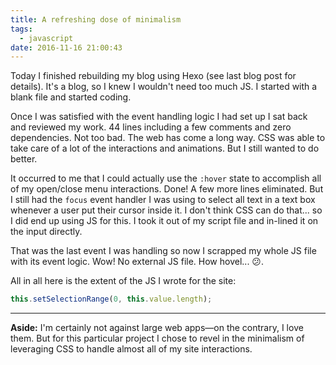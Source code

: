```yaml
---
title: A refreshing dose of minimalism
tags:
  - javascript
date: 2016-11-16 21:00:43
---
```



Today I finished rebuilding my blog using Hexo (see last blog post for details). It's a blog, so I knew I wouldn't need too much JS. I started with a blank file and started coding.

Once I was satisfied with the event handling logic I had set up I sat back and reviewed my work. 44 lines including a few comments and zero dependencies. Not too bad. The web has come a long way. CSS was able to take care of a lot of the interactions and animations. But I still wanted to do better.

It occurred to me that I could actually use the `:hover` state to accomplish all of my open/close menu interactions. Done! A few more lines eliminated. But I still had the `focus` event handler I was using to select all text in a text box whenever a user put their cursor inside it. I don't think CSS can do that... so I did end up using JS for this. I took it out of my script file and in-lined it on the input directly.

That was the last event I was handling so now I scrapped my whole JS file with its event logic. Wow! No external JS file. How hovel... 😕.

All in all here is the extent of the JS I wrote for the site:

```js
this.setSelectionRange(0, this.value.length);
```

---

**Aside:** I'm certainly not against large web apps—on the contrary, I love them. But for this particular project I chose to revel in the minimalism of leveraging CSS to handle almost all of my site interactions.

